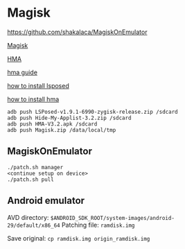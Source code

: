 # Magisk

https://github.com/shakalaca/MagiskOnEmulator

[Magisk](https://github.com/topjohnwu/Magisk/releases?page=2)

[HMA](https://github.com/Dr-TSNG/Hide-My-Applist/releases)

[hma guide](https://github.com/mModule/guide_hma)

[how to install lsposed](https://github.com/mModule/guide_hma/blob/master/Install-LSPosed.md)

[how to install hma](https://github.com/mModule/guide_hma/blob/master/Install-HMA.md)

```
adb push LSPosed-v1.9.1-6990-zygisk-release.zip /sdcard
adb push Hide-My-Applist-3.2.zip /sdcard
adb push HMA-V3.2.apk /sdcard
adb push Magisk.zip /data/local/tmp
```

## MagiskOnEmulator
```
./patch.sh manager
<continue setup on device>
./patch.sh pull
```

## Android emulator
AVD directory: `$ANDROID_SDK_ROOT/system-images/android-29/default/x86_64`
Patching file: `ramdisk.img`

Save original: `cp ramdisk.img origin_ramdisk.img`
